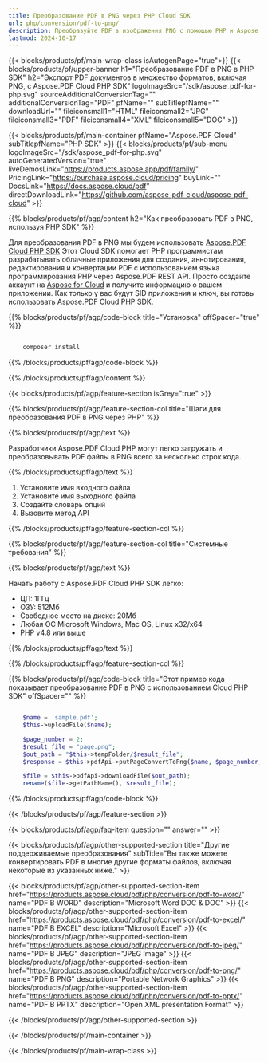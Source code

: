 ```yaml
---
title: Преобразование PDF в PNG через PHP Cloud SDK
url: php/conversion/pdf-to-png/
description: Преобразуйте PDF в изображения PNG с помощью PHP и Aspose.PDF Cloud SDK. Сохраняйте визуальное качество и макет.
lastmod: 2024-10-17
---
```


{{< blocks/products/pf/main-wrap-class isAutogenPage="true">}}
{{< blocks/products/pf/upper-banner h1="Преобразование PDF в PNG в PHP SDK" h2="Экспорт PDF документов в множество форматов, включая PNG, с Aspose.PDF Cloud PHP SDK" logoImageSrc="/sdk/aspose_pdf-for-php.svg" sourceAdditionalConversionTag="" additionalConversionTag="PDF" pfName="" subTitlepfName="" downloadUrl="" fileiconsmall1="HTML" fileiconsmall2="JPG" fileiconsmall3="PDF" fileiconsmall4="XML" fileiconsmall5="DOC" >}}

{{< blocks/products/pf/main-container pfName="Aspose.PDF Cloud" subTitlepfName="PHP SDK" >}}
{{< blocks/products/pf/sub-menu logoImageSrc="/sdk/aspose_pdf-for-php.svg"
autoGeneratedVersion="true"
liveDemosLink="https://products.aspose.app/pdf/family/" PricingLink="https://purchase.aspose.cloud/pricing" buyLink="" DocsLink="https://docs.aspose.cloud/pdf"  directDownloadLink="https://github.com/aspose-pdf-cloud/aspose-pdf-cloud" >}}

{{% blocks/products/pf/agp/content h2="Как преобразовать PDF в PNG, используя PHP SDK" %}}

Для преобразования PDF в PNG мы будем использовать
[Aspose.PDF Cloud PHP SDK](https://products.aspose.cloud/pdf/php/)
Этот Cloud SDK помогает PHP программистам разрабатывать облачные приложения для создания, аннотирования, редактирования и конвертации PDF с использованием языка программирования PHP через Aspose.PDF REST API. Просто создайте аккаунт на [Aspose for Cloud](https://dashboard.aspose.cloud/#/apps) и получите информацию о вашем приложении. Как только у вас будут SID приложения и ключ, вы готовы использовать Aspose.PDF Cloud PHP SDK.

{{% blocks/products/pf/agp/code-block title="Установка" offSpacer="true" %}}

```bash

    composer install

```

{{% /blocks/products/pf/agp/code-block %}}

{{% /blocks/products/pf/agp/content %}}

{{< blocks/products/pf/agp/feature-section isGrey="true" >}}

{{% blocks/products/pf/agp/feature-section-col title="Шаги для преобразования PDF в PNG через PHP" %}}

{{% blocks/products/pf/agp/text %}}

Разработчики Aspose.PDF Cloud PHP могут легко загружать и преобразовывать PDF файлы в PNG всего за несколько строк кода.

{{% /blocks/products/pf/agp/text %}}

1. Установите имя входного файла
1. Установите имя выходного файла
1. Создайте словарь опций
1. Вызовите метод API

{{% /blocks/products/pf/agp/feature-section-col %}}

{{% blocks/products/pf/agp/feature-section-col title="Системные требования" %}}

{{% blocks/products/pf/agp/text %}}

Начать работу с Aspose.PDF Cloud PHP SDK легко:

* ЦП: 1ГГц
* ОЗУ: 512Мб
* Свободное место на диске: 20Мб
* Любая ОС Microsoft Windows, Mac OS, Linux x32/x64
* PHP v4.8 или выше

{{% /blocks/products/pf/agp/text %}}

{{% /blocks/products/pf/agp/feature-section-col %}}

{{% blocks/products/pf/agp/code-block title="Этот пример кода показывает преобразование PDF в PNG с использованием Cloud PHP SDK" offSpacer="" %}}

```php

    $name = 'sample.pdf';
    $this->uploadFile($name);

    $page_number = 2;
    $result_file = "page.png";
    $out_path = "$this->tempFolder/$result_file";
    $response = $this->pdfApi->putPageConvertToPng($name, $page_number, $out_path, $width = null, $height = null, $folder = $this->tempFolder);

    $file = $this->pdfApi->downloadFile($out_path);
    rename($file->getPathName(), $result_file);
```

{{% /blocks/products/pf/agp/code-block %}}

{{< /blocks/products/pf/agp/feature-section >}}

{{< blocks/products/pf/agp/faq-item question="" answer="" >}}

{{< blocks/products/pf/agp/other-supported-section title="Другие поддерживаемые преобразования" subTitle="Вы также можете конвертировать PDF в многие другие форматы файлов, включая некоторые из указанных ниже." >}}

{{< blocks/products/pf/agp/other-supported-section-item href="https://products.aspose.cloud/pdf/php/conversion/pdf-to-word/" name="PDF В WORD" description="Microsoft Word DOC & DOC" >}}
{{< blocks/products/pf/agp/other-supported-section-item href="https://products.aspose.cloud/pdf/php/conversion/pdf-to-excel/" name="PDF В EXCEL" description="Microsoft Excel" >}}
{{< blocks/products/pf/agp/other-supported-section-item href="https://products.aspose.cloud/pdf/php/conversion/pdf-to-jpeg/" name="PDF В JPEG" description="JPEG Image" >}}
{{< blocks/products/pf/agp/other-supported-section-item href="https://products.aspose.cloud/pdf/php/conversion/pdf-to-png/" name="PDF В PNG" description="Portable Network Graphics" >}}
{{< blocks/products/pf/agp/other-supported-section-item href="https://products.aspose.cloud/pdf/php/conversion/pdf-to-pptx/" name="PDF В PPTX" description="Open XML presentation Format" >}}

{{< /blocks/products/pf/agp/other-supported-section >}}

{{< /blocks/products/pf/main-container >}}

{{< /blocks/products/pf/main-wrap-class >}}



